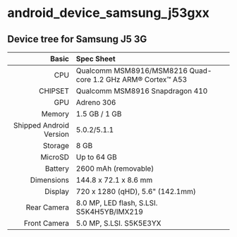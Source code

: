 # android_device_samsung_j53gxx

## Device tree for Samsung J5 3G

Basic   | Spec Sheet
-------:|:-------------------------
CPU     | Qualcomm MSM8916/MSM8216 Quad-core 1.2 GHz ARM® Cortex™ A53
CHIPSET | Qualcomm MSM8916 Snapdragon 410
GPU     | Adreno 306
Memory  | 1.5 GB / 1 GB
Shipped Android Version | 5.0.2/5.1.1
Storage | 8 GB
MicroSD | Up to 64 GB
Battery | 2600 mAh (removable)
Dimensions | 144.8 x 72.1 x 8.6 mm
Display | 720 x 1280 (qHD), 5.6" (142.1mm)
Rear Camera  | 8.0 MP, LED flash, S.LSI. S5K4H5YB/IMX219
Front Camera | 5.0 MP, S.LSI. S5K5E3YX
